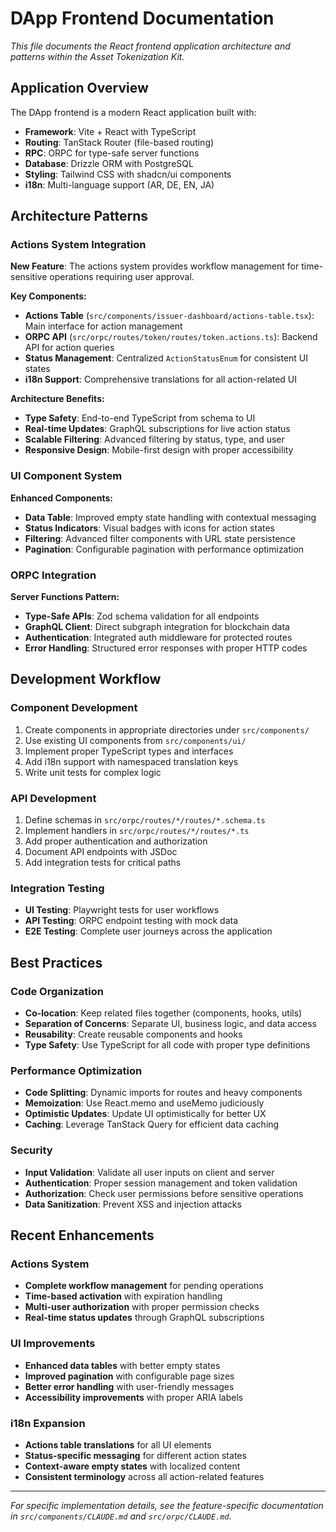 # DApp Frontend Documentation

_This file documents the React frontend application architecture and patterns within the Asset Tokenization Kit._

## Application Overview

The DApp frontend is a modern React application built with:
- **Framework**: Vite + React with TypeScript
- **Routing**: TanStack Router (file-based routing)
- **RPC**: ORPC for type-safe server functions
- **Database**: Drizzle ORM with PostgreSQL
- **Styling**: Tailwind CSS with shadcn/ui components
- **i18n**: Multi-language support (AR, DE, EN, JA)

## Architecture Patterns

### Actions System Integration

**New Feature**: The actions system provides workflow management for time-sensitive operations requiring user approval.

**Key Components:**
- **Actions Table** (`src/components/issuer-dashboard/actions-table.tsx`): Main interface for action management
- **ORPC API** (`src/orpc/routes/token/routes/token.actions.ts`): Backend API for action queries
- **Status Management**: Centralized `ActionStatusEnum` for consistent UI states
- **i18n Support**: Comprehensive translations for all action-related UI

**Architecture Benefits:**
- **Type Safety**: End-to-end TypeScript from schema to UI
- **Real-time Updates**: GraphQL subscriptions for live action status
- **Scalable Filtering**: Advanced filtering by status, type, and user
- **Responsive Design**: Mobile-first design with proper accessibility

### UI Component System

**Enhanced Components:**
- **Data Table**: Improved empty state handling with contextual messaging
- **Status Indicators**: Visual badges with icons for action states
- **Filtering**: Advanced filter components with URL state persistence
- **Pagination**: Configurable pagination with performance optimization

### ORPC Integration

**Server Functions Pattern:**
- **Type-Safe APIs**: Zod schema validation for all endpoints
- **GraphQL Client**: Direct subgraph integration for blockchain data
- **Authentication**: Integrated auth middleware for protected routes
- **Error Handling**: Structured error responses with proper HTTP codes

## Development Workflow

### Component Development
1. Create components in appropriate directories under `src/components/`
2. Use existing UI components from `src/components/ui/`
3. Implement proper TypeScript types and interfaces
4. Add i18n support with namespaced translation keys
5. Write unit tests for complex logic

### API Development
1. Define schemas in `src/orpc/routes/*/routes/*.schema.ts`
2. Implement handlers in `src/orpc/routes/*/routes/*.ts`
3. Add proper authentication and authorization
4. Document API endpoints with JSDoc
5. Add integration tests for critical paths

### Integration Testing
- **UI Testing**: Playwright tests for user workflows
- **API Testing**: ORPC endpoint testing with mock data
- **E2E Testing**: Complete user journeys across the application

## Best Practices

### Code Organization
- **Co-location**: Keep related files together (components, hooks, utils)
- **Separation of Concerns**: Separate UI, business logic, and data access
- **Reusability**: Create reusable components and hooks
- **Type Safety**: Use TypeScript for all code with proper type definitions

### Performance Optimization
- **Code Splitting**: Dynamic imports for routes and heavy components
- **Memoization**: Use React.memo and useMemo judiciously
- **Optimistic Updates**: Update UI optimistically for better UX
- **Caching**: Leverage TanStack Query for efficient data caching

### Security
- **Input Validation**: Validate all user inputs on client and server
- **Authentication**: Proper session management and token validation
- **Authorization**: Check user permissions before sensitive operations
- **Data Sanitization**: Prevent XSS and injection attacks

## Recent Enhancements

### Actions System
- **Complete workflow management** for pending operations
- **Time-based activation** with expiration handling
- **Multi-user authorization** with proper permission checks
- **Real-time status updates** through GraphQL subscriptions

### UI Improvements
- **Enhanced data tables** with better empty states
- **Improved pagination** with configurable page sizes
- **Better error handling** with user-friendly messages
- **Accessibility improvements** with proper ARIA labels

### i18n Expansion
- **Actions table translations** for all UI elements
- **Status-specific messaging** for different action states
- **Context-aware empty states** with localized content
- **Consistent terminology** across all action-related features

---

_For specific implementation details, see the feature-specific documentation in `src/components/CLAUDE.md` and `src/orpc/CLAUDE.md`._